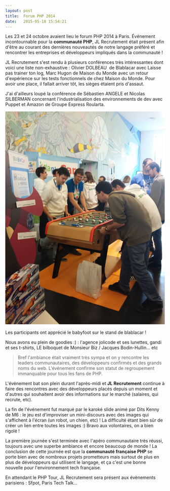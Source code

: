 ```yaml
---
layout: post
title:  Forum PHP 2014
date:   2015-05-18 15:54:21
---
```


Les 23 et 24 octobre avaient lieu le forum PHP 2014 à Paris. Événement incontournable pour la <strong>communauté PHP</strong>, JL Recrutement était présent afin d'être au courant des dernières nouveautés de notre langage préféré et rencontrer les entreprises et développeurs impliqués dans la communauté !

JL Recrutement s'est rendu à plusieurs conférences très intéressantes dont voici une liste non-exhaustive : Olivier DOLBEAU  de Blablacar avec Laisse pas trainer ton log, Marc Hugon de Maison du Monde avec un retour d'expérience sur les tests fonctionnels</a> de chez Maison du Monde. Pour avoir une place, il fallait arriver tôt, les sièges étaient pris d'assaut. 

J'ai d'ailleurs loupé la conférence de Sébastien ANGELE et Nicolas SILBERMAN concernant l'industrialisation des environnements de dev avec Puppet et Amazon de Groupe Express Roularta.

![babyfoot-blablacar](/assets/2015/05/babyfoot-blablacar.jpg)

Les participants ont apprécié le babyfoot sur le stand de blablacar !

Nous avons eu plein de goodies :) : l'agence jolicode et ses lunettes, gandi et ses t-shirts, LE bilboquet de Monsieur Biz / Jacques Bodin-Hullin... etc

> Bref l'ambiance était vraiment très sympa et on y rencontre les leaders communautaires, des développeurs confirmés et des grands noms du web. L'événement confirme son statut de regroupement immanquable pour tous les fans de PHP.

L'événement bat son plein durant l'après-midi et <strong>JL Recrutement</strong> continue à faire des rencontres avec des développeurs placés depuis un moment et d'autres qui souhaitent avoir des informations sur le marché (salaires, qui recrute, etc).

La fin de l'événement fut marqué par le karoké slide animé par Dits Kenny de M6 : le jeu est d'improviser un mini-discours avec des images qui s'affichent à l'écran (un robot, un chien, etc) ! La difficulté étant bien sûr de créer un lien entre toutes les images :) Bravo aux volontaires, on a bien rigolé !

La première journée s'est terminée avec l'apéro communautaire très réussi, toujours avec une superbe ambiance et encore beaucoup de monde !
La conclusion de cette journée est que la <strong>communauté française PHP</strong> se porte bien avec de nombreux projets prometteurs mais surtout de plus en plus de développeurs qui utilisent le langage, et ça c'est une bonne nouvelle pour l'environnement tech française.

En attendant le PHP Tour, JL Recrutement sera présent aux évènements parisiens : Sfpot, Paris Tech Talk...

